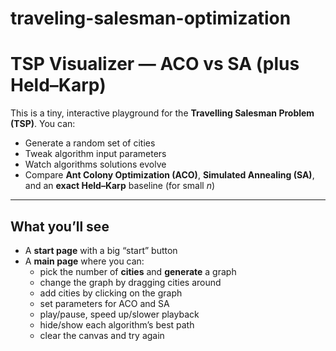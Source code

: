 # traveling-salesman-optimization

# TSP Visualizer — ACO vs SA (plus Held–Karp)

This is a tiny, interactive playground for the **Travelling Salesman Problem (TSP)**. You can:

- Generate a random set of cities
- Tweak algorithm input parameters
- Watch algorithms solutions evolve
- Compare **Ant Colony Optimization (ACO)**, **Simulated Annealing (SA)**, and an **exact Held–Karp** baseline (for small *n*)

---

## What you’ll see

- A **start page** with a big “start” button
- A **main page** where you can:
  - pick the number of **cities** and **generate** a graph
  - change the graph by dragging cities around
  - add cities by clicking on the graph
  - set parameters for ACO and SA
  - play/pause, speed up/slower playback
  - hide/show each algorithm’s best path
  - clear the canvas and try again

